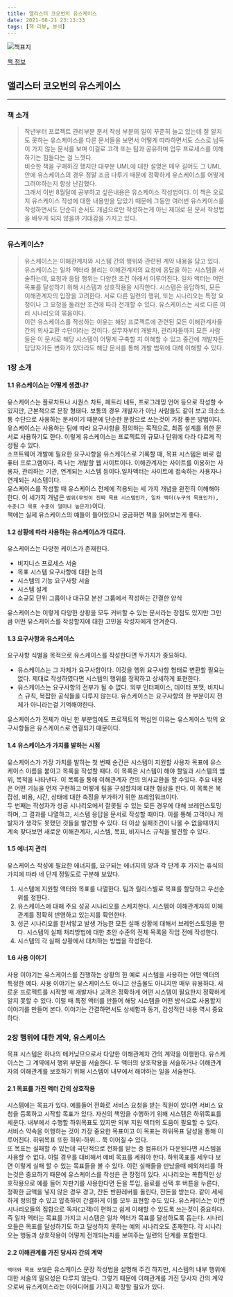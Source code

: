 ```yaml
---
title: 앨리스터 코오번의 유스케이스
date: 2021-08-21 23:13:33
tags: [책 리뷰, 분석]
---
```


![책표지](https://bookthumb-phinf.pstatic.net/cover/064/453/06445383.jpg?type=m140&udate=20150718)

[책 정보](https://book.naver.com/bookdb/book_detail.nhn?bid=6445383)

## 앨리스터 코오번의 유스케이스

---

### 책 소개

> 작년부터 프로젝트 관리부분 문서 작성 부분의 일이 꾸준히 늘고 있는데 잘 알지도 못하는 유스케이스를 다른 문서들을 보면서 어떻게 따라하면서도 스스로 납득이 가지 않는 문서를 보며 이걸로 고객 또는 팀과 공유하며 업무 프로세스를 이해하기는 힘들다는 걸 느꼇다.  
> 비슷한 책을 구매하긶 했지만 대부분 UML에 대한 설명은 매우 길어도 그 UML안에 유스케이스의 경우 정말 조금 다루기 때문에 정확하게 유스케이스를 어떻게 그려야하는지 항상 난감했다.  
> 그래서 이번 8월달에 공부하고 싶은내용은 유스케이스 작성법이다. 이 책은 오로지 유스케이스 작성에 대한 내용만을 담았기 때문에 그동안 여러번 유스케이스를 작성하면서도 단순히 순서도 개념으로만 작성하는게 아닌 제대로 된 문서 작성법을 배우게 되지 않을까 기대감을 가지고 있다.

---

### 유스케이스?

> 유스케이스는 이해관계자와 시스템 간의 행위와 관련된 계약 내용을 담고 있다. 유스케이스는 일차 액터라 불리는 이해관계자의 요청에 응답을 하는 시스템을 서술하는데, 요청과 응답 행위는 다양한 조건 아래서 이루어진다. 일차 액터는 어떤 목표를 달성하기 위해 시스템과 상호작용을 시작한다. 시스템은 응답하되, 모든 이해관계자의 입장을 고려한다. 서로 다른 일련의 행위, 또는 시나리오는 특정 요청이나 그 요청을 둘러싼 조건에 따라 전개할 수 있다. 유스케이스는 서로 다른 여러 시나리오의 묶음이다.  
> 이런 유스케이스를 작성하는 이유는 해당 프로젝트에 관련된 모든 이해관계자들간의 의사교환 수단이라는 것이다. 실무자부터 개발자, 관리자들까지 모든 사람들은 이 문서로 해당 시스템이 어떻게 구축할 지 이해할 수 있고 중간에 개발자든 담당자가든 변화가 있더라도 해당 문서를 통해 개발 범위에 대해 이해할 수 있다.

### 1장 소개

#### 1.1 유스케이스는 어떻게 생겼나?

유스케이스는 플로차트나 시퀀스 차트, 페트리 네트, 프로그래밍 언어 등으로 작성할 수 있지만, 근본적으로 문장 형태다. 보통의 경우 개발자가 아닌 사람들도 같이 보고 의소소통 수단으로 사용하는 문서이기 때문에 단순한 문장으로 쓰는것이 가장 좋은 방법이다.  
유스케이스는 사용하는 팀에 따라 요구사항을 정의하는 목적으로, 최종 설계를 위한 문서로 사용하기도 한다. 이렇게 유스케이스는 프로젝트의 규모나 단위에 다라 다르게 작성될 수 있다.  
소프트웨어 개발에 필요한 요구사항을 유스케이스로 기록할 때, 목표 시스템은 바로 컴퓨터 프로그램이다. 즉 나는 개발할 웹 사이트이다. 이해관계자는 사이트를 이용하는 사용자, 관리하는 기관, 연계되는 시스템 등이다.일차액터는 사이트에 접속하는 사용자나 연계되는 시스템이다.  
유스케이스를 작성할 때 유스케이스 전체에 적용되는 세 가지 개념을 완전히 이해해야 한다. 이 세가지 개념은 `범위(무엇이 진짜 목표 시스템인가, 일차 액터(누구의 목표인가), 수준(그 목표 수준이 얼마나 높은가)`이다.  
책에는 실제 유스케이스의 예들이 들어있으니 궁금하면 책을 읽어보는게 좋다.

#### 1.2 상황에 따라 사용하는 유스케이스가 다르다.

유스케이스는 다양한 케이스가 존재한다.

- 비지니스 프로세스 서술
- 목표 시스템 요구사항에 대한 논의
- 시스템의 기능 요구사항 서술
- 시스템 설계
- 소규모 단위 그룹이나 대규모 분산 그룹에서 작성하는 간결한 양식

유스케이스는 이렇게 다양한 상황을 모두 커버할 수 있는 문서라는 장점도 있지만 그만큼 어떤 유스케이스를 작성할지에 대한 고민을 작성자에게 안겨준다.

#### 1.3 요구사항과 유스케이스

요구사항 식별을 목적으로 유스케이스를 작성한다면 두가지가 중요하다.

- 유스케이스는 그 자체가 요구사항이다. 이것을 행위 요구사항 형태로 변환할 필요는 없다. 제대로 작성하였다면 시스템의 행위를 정확하고 상세하게 표현한다.
- 유스케이스는 요구사항의 전부가 될 수 없다. 외부 인터페이스, 데이터 포맷, 비지니스 규칙, 복잡한 공식들을 다루지 않는다. 유스케이스는 요구사항의 한 부분이지 전체가 아니라는걸 기억해야한다.

유스케이스가 전체가 아닌 한 부분임에도 프로젝트의 핵심인 이유는 유스케이스 밖의 요구사항들은 유스케이스로 연결되기 때문이다.

#### 1.4 유스케이스가 가치를 발하는 시점

유스케이스가 가장 가치를 발하는 첫 번째 순간은 시스템이 지원할 사용자 목표에 유스케이스 이름을 붙이고 목록을 작성할 때다. 이 목록은 시스템이 해야 할일과 시스템의 범위, 목적을 나타낸다. 이 목록을 통해 이해관계자 간의 의사교환을 할 수있다. 주요 내용은 어떤 기능을 먼저 구현하고 어떻게 팀을 구성할지에 대한 협상을 한다. 이 목록은 복잡성, 비용, 시간, 상태에 대한 측정을 부가하기 위한 프레임워크이다.  
두 번째는 작성자가 성공 시나리오에서 잘못될 수 있는 모든 경우에 대해 브레인스토밍 하며, 그 결과를 나열하고, 시스템 응답을 문서로 작성할 때이다. 이를 통해 고객이나 개발자가 생각도 못했던 것들을 발견할 수 있다. 더 이상 실패조건이 나올 수 없을때까지 계속 찾다보면 새로운 이해관계자, 시스템, 목표, 비지니스 규칙을 발견할 수 있다.

#### 1.5 에너지 관리

유스케이스 작성에 필요한 에너지를, 요구되는 에너지의 양과 각 단계 후 가지는 휴식의 가치에 따라 네 단계 정밀도로 구분해 보았다.

1. 시스템에 지원할 액터와 목표를 나열한다. 팀과 릴리스별로 목표를 할당하고 우선순위를 정한다.
2. 유스케이스에 대해 주요 성공 시나리오를 스케치한다. 시스템이 이해관계자의 이해관계를 정확히 반영하고 있는지를 확인한다.
3. 성곤 시나리오를 완서앟고 발생 가능한 모든 실패 상황에 대해서 브레인스토밍을 한다. 시스템의 실패 처리방법에 대한 초안 수준의 전체 목록을 작업 전에 작성한다.
4. 시스템의 각 실패 상황에서 대처하는 방법을 작성한다.

#### 1.6 사용 이야기

사용 이야기는 유스케이스를 진행하는 상황의 한 예로 시스템을 사용하는 어떤 액터의 특정한 예다. 사용 이야기는 유스케이스도 아니고 산출물도 아니지만 매우 유용하다. 새로운 프로젝트를 시작할 때 개발자나 고객은 정확하게 어떤 시스템이 필요한지 정확하게 알지 못할 수 있다. 이럴 때 특정 액터를 만들어 해당 시스템을 어떤 방식으로 사용할지 이야기를 만들어 본다. 이야기는 간결하면서도 상세함과 동기, 감성적인 내용 역시 중요하다.

### 2장 행위에 대한 계약, 유스케이스

목표 시스템은 하나의 메커닞므으로서 다양한 이해관계자 간의 계약을 이행한다. 유스케이스는 그 계약에서 행위 부분을 서술한다. 두 액터의 상호작용을 서술하거나 이해관계자의 이해관계를 보호하기 위해 시스템이 내부에서 해야하는 일을 서술한다.

#### 2.1 목표를 가진 액터 간의 상호작용

시스템에는 목표가 있다. 예를들어 전화로 서비스 요청을 받는 직원이 있다면 서비스 요청을 등록하고 시작할 목표가 있다. 자신의 책임을 수행하기 위해 시스템은 하위목표를 세운다. 내부에서 수행할 하위목표도 있지만 외부 지원 액터의 도움이 필요할 수 있다.  
서비스 약속을 이행하는 것이 가장 중요한 목표이고 이 목표는 하위목표 달성을 통해 이루어진다. 하위목표 또한 하위-하위... 쭉 이어질 수 있다.  
또 목표는 실패할 수 있는데 극단적으로 전화를 받는 중 컴퓨터가 다운된다면 시스템을 사용할 수 없다. 이럴 경우를 대비해서 예비 목표를 세워야 한다.
하위목표를 세우다 보면 이렇게 실패 할 수 있는 목표들을 볼 수 있다. 이런 실패들을 만났을때 예외처리를 하는것은 중요하기 때문에 유스케이스를 작성은 큰 장점이 있다.
시나리오는 복합적인 상호작용으로 예를 들어 자판기를 사용한다면 돈을 투입, 음료를 선택 후 버튼을 누른다, 정확한 금액을 넣지 않은 경우 경고, 잔돈 반환레버를 돌린다, 잔돈을 받는다. 같이 세세하게 정의할 수 있고 압축하여 간결하게 이를 모두 표현할 수도 있다. 유스케이스는 이런 시나리오들의 집합으로 독자(고객)이 편하고 쉽게 이해할 수 있도록 쓰는것이 중요하다.  
즉 일차 엑터는 목표를 가지고 시스템은 일차 엑터가 목표를 달성하도록 돕는다. 시나리오들은 목표를 달성하기도 하고 달성하지 못하는 예외 시나리오도 존재한다. 각 시나리오는 행동과 상호작용이 어떻게 전개되는지를 보여주는 일련의 단계를 포함한다.

#### 2.2 이해관계를 가진 당사자 간의 계약

`액터와 목표 모델`은 유스케이스 문장 작성법을 설명해 주긴 하지만, 시스템의 내부 행위에 대한 서술의 필요성은 다루지 않는다. 그렇기 때문에 이해관계를 가진 당사자 간의 계약으로써 유스케이스라는 아이디어를 가지고 확장할 필요가 있다.